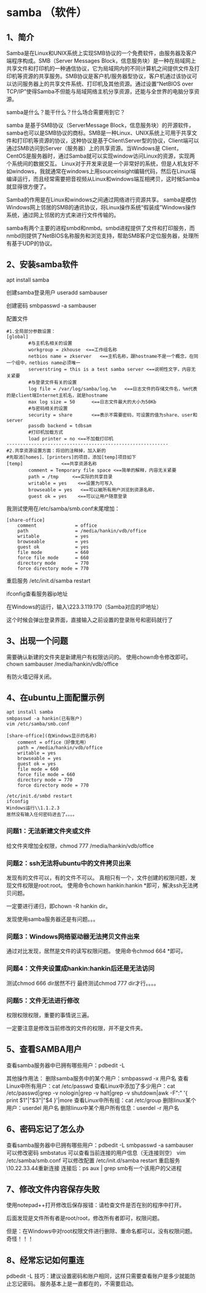 # samba （软件）

## 1、简介
Samba是在Linux和UNIX系统上实现SMB协议的一个免费软件，由服务器及客户端程序构成。SMB（Server Messages Block，信息服务块）是一种在局域网上共享文件和打印机的一种通信协议，它为局域网内的不同计算机之间提供文件及打印机等资源的共享服务。SMB协议是客户机/服务器型协议，客户机通过该协议可以访问服务器上的共享文件系统、打印机及其他资源。通过设置“NetBIOS over TCP/IP”使得Samba不但能与局域网络主机分享资源，还能与全世界的电脑分享资源。

samba是什么？能干什么？什么场合需要用到它？

samba 是基于SMB协议（ServerMessage Block，信息服务块）的开源软件，samba也可以是SMB协议的商标。SMB是一种Linux、UNIX系统上可用于共享文件和打印机等资源的协议，这种协议是基于Client\Server型的协议，Client端可以通过SMB访问到Server（服务器）上的共享资源。当Windows是 Client，CentOS是服务器时，通过Samba就可以实现window访问Linux的资源，实现两个系统间的数据交互。
Linux对于开发来说是一个非常好的系统，但是人机友好不如windows，我就通常在windows上用sourceinsight编辑代码，然后在Linux端编译运行，而且经常需要把音视频从Linux和windows端互相拷贝，这时候Samba就显得很方便了。

Samba的作用是在Linux和windows之间通过网络进行资源共享。
samba是模仿Windows网上邻居的SMB的通讯协议，将Linux操作系统“假装成”Windows操作系统，通过网上邻居的方式来进行文件传输的。

samba有两个主要的进程smbd和nmbd。smbd进程提供了文件和打印服务，而nmbd则提供了NetBIOS名称服务和浏览支持，帮助SMB客户定位服务器，处理所有基于UDP的协议。

## 2、安装samba软件
apt install samba

创建samba登录用户
useradd sambauser

创建密码
smbpasswd -a sambauser

配置文件
```
#1.全局部分参数设置：
[global]
        #与主机名相关的设置
        workgroup = zkhouse  <==工作组名称
        netbios name = zkserver   <==主机名称，跟hostname不是一个概念，在同一个组中，netbios name必须唯一
        serverstring = this is a test samba server <==说明性文字，内容无关紧要
        #与登录文件有关的设置
        log file = /var/log/samba/log.%m   <==日志文件的存储文件名，%m代表的是client端Internet主机名，就是hostname
        max log size = 50      <==日志文件最大的大小为50Kb
        #与密码相关的设置
        security = share       <==表示不需要密码，可设置的值为share、user和server
        passdb backend = tdbsam
        #打印机加载方式
        load printer = no <==不加载打印机
-----------------------------------------------------------
#2.共享资源设置方面：将旧的注释掉，加入新的
#先取消[homes]、[printers]的项目，添加[temp]项目如下
[temp]              <==共享资源名称
        comment = Temporary file space <==简单的解释，内容无关紧要
        path = /tmp     <==实际的共享目录
        writable = yes    <==设置为可写入
        browseable = yes   <==可以被所有用户浏览到资源名称，
        guest ok = yes    <==可以让用户随意登录
```

我测试使用在/etc/samba/smb.conf末尾增加：
```
[share-office]
	comment              = office
	path                 = /media/hankin/vdb/office
	writable             = yes 
	browseable           = yes
	guest ok             = yes 
	file mode            = 660
	force file mode      = 660
	directory mode       = 770
	force directory mode = 770
```

重启服务
/etc/init.d/samba restart

ifconfig查看服务器ip地址

在Windows的运行，输入\\223.3.119.170（Samba对应的IP地址）

这个时候会弹出登录界面，直接输入之前设置的登录账号和密码就行了

## 3、出现一个问题
需要确认新建的文件夹是新建用户有权限访问的。
使用chown命令修改即可。
chown sambauser /media/hankin/vdb/office

有防火墙记得关闭。

## 4、在ubuntu上面配置示例
```
apt install samba
smbpasswd -a hankin(已有账户)
vim /etc/samba/smb.conf

[share-office](在Windows显示的名称)
	comment = office（好像无用）
	path = /media/hankin/vdb/office
	writable = yes 
	browseable = yes
	guest ok = yes 
	file mode = 660
	force file mode = 660
	directory mode = 770
	force directory mode = 770

/etc/init.d/smbd restart
ifconfig
Windows运行\\1.1.2.3
居然没有输入任何密码进去了。。。。
```

### 问题1：无法新建文件夹或文件
给文件夹增加全权限，chmod 777 /media/hankin/vdb/office

### 问题2：ssh无法将ubuntu中的文件拷贝出来
发现有的文件可以，有的文件不可以。
真相只有一个，文件创建的权限问题，发现文件权限是root:root。
使用命令chown hankin:hankin *即可，解决ssh无法拷贝问题。

一定要进行递归，即chown -R hankin dir。

发现使用samba服务器还是有问题。。。

### 问题3：Windows网络驱动器无法拷贝文件出来
通过对比发现，居然是文件的读写权限问题。
使用命令chmod 664 *即可。

### 问题4：文件夹设置成hankin:hankin后还是无法访问
测试chmod 666 dir居然不行
最终测试chmod 777 dir才行。。。。

### 问题5：文件无法进行修改
权限权限权限，重要的事情说三遍。

一定要注意是修改当前修改的文件的权限，并不是文件夹。

## 5、查看SAMBA用户
查看samba服务器中已拥有哪些用户：pdbedit -L

其他操作用法：
删除samba服务中的某个用户：smbpasswd -x   用户名
查看Linux中所有用户：cat  /etc/passwd
查看Linux中添加了多少用户：cat /etc/passwd|grep -v nologin|grep -v halt|grep -v shutdown|awk -F":" '{ print $1"|"$3"|"$4 }'|more
查看Linux中所有组：cat  /etc/group
删除linux某个用户：userdel   用户名
删除linux中某个用户所有信息：userdel   -r  用户名

## 6、密码忘记了怎么办
查看samba服务器中已拥有哪些用户：pdbedit -L
smbpasswd -a sambauser 可以修改密码
smbstatus 可以查看当前连接的用户信息（无连接则空）
vim /etc/samba/smb.conf 可以修改配置
/etc/init.d/samba restart 重启服务
\\10.22.33.44重新连接
连接后：ps aux | grep smb有一个该用户的父进程

## 7、修改文件内容保存失败
使用notepad++打开修改后保存报错：请检查文件是否在别的程序中打开。

后面发现是文件所有者是root/root，修改所有者即可，权限问题。

但是：在Windows中对root权限文件进行删除、重命名都可以，没有权限问题。奇怪！！！

## 8、经常忘记如何重连
pdbedit -L
技巧：建议设置密码和账户相同，这样只需要查看账户是多少就能防止忘记密码。
服务基本上是一直都在的，不需要启动。

